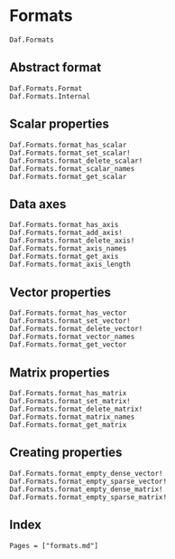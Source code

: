 # Formats

```@docs
Daf.Formats
```

## Abstract format

```@docs
Daf.Formats.Format
Daf.Formats.Internal
```

## Scalar properties

```@docs
Daf.Formats.format_has_scalar
Daf.Formats.format_set_scalar!
Daf.Formats.format_delete_scalar!
Daf.Formats.format_scalar_names
Daf.Formats.format_get_scalar
```

## Data axes

```@docs
Daf.Formats.format_has_axis
Daf.Formats.format_add_axis!
Daf.Formats.format_delete_axis!
Daf.Formats.format_axis_names
Daf.Formats.format_get_axis
Daf.Formats.format_axis_length
```

## Vector properties

```@docs
Daf.Formats.format_has_vector
Daf.Formats.format_set_vector!
Daf.Formats.format_delete_vector!
Daf.Formats.format_vector_names
Daf.Formats.format_get_vector
```

## Matrix properties

```@docs
Daf.Formats.format_has_matrix
Daf.Formats.format_set_matrix!
Daf.Formats.format_delete_matrix!
Daf.Formats.format_matrix_names
Daf.Formats.format_get_matrix
```

## Creating properties

```@docs
Daf.Formats.format_empty_dense_vector!
Daf.Formats.format_empty_sparse_vector!
Daf.Formats.format_empty_dense_matrix!
Daf.Formats.format_empty_sparse_matrix!
```

## Index

```@index
Pages = ["formats.md"]
```
